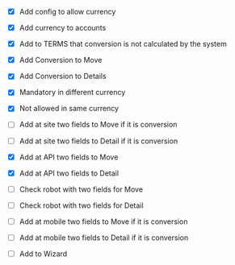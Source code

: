 - [x] Add config to allow currency
- [x] Add currency to accounts
- [x] Add to TERMS that conversion is not calculated by the system

- [x] Add Conversion to Move
- [x] Add Conversion to Details
- [x] Mandatory in different currency
- [x] Not allowed in same currency

- [ ] Add at site two fields to Move if it is conversion
- [ ] Add at site two fields to Detail if it is conversion
- [x] Add at API two fields to Move
- [x] Add at API two fields to Detail
- [ ] Check robot with two fields for Move
- [ ] Check robot with two fields for Detail
- [ ] Add at mobile two fields to Move if it is conversion
- [ ] Add at mobile two fields to Detail if it is conversion
- [ ] Add to Wizard
